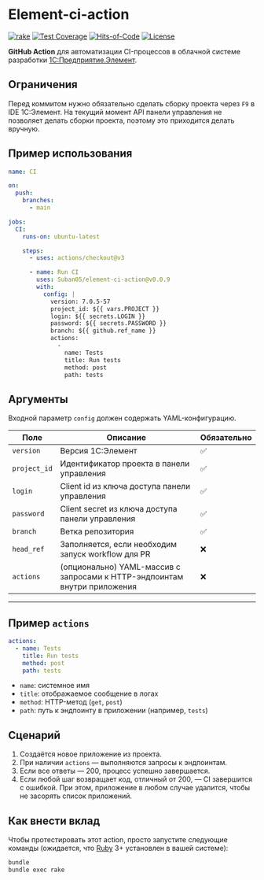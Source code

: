 # Element-ci-action

[![rake](https://github.com/Suban05/element-ci-action/actions/workflows/rake.yml/badge.svg)](https://github.com/Suban05/element-ci-action/actions/workflows/rake.yml)
[![Test Coverage](https://img.shields.io/codecov/c/github/Suban05/element-ci-action.svg)](https://codecov.io/github/Suban05/element-ci-action?branch=main)
[![Hits-of-Code](https://hitsofcode.com/github/suban05/element-ci-action?branch=main&label=Hits-of-Code)](https://hitsofcode.com/github/suban05/element-ci-action/view?branch=main&label=Hits-of-Code)
[![License](https://img.shields.io/badge/license-MIT-green.svg)](https://github.com/Suban05/element-ci-action/blob/main/LICENSE)

**GitHub Action** для автоматизации CI-процессов в облачной системе разработки [1С:Предприятие.Элемент](https://1cmycloud.com/).

## Ограничения

Перед коммитом нужно обязательно сделать сборку проекта через `F9` в IDE 1С:Элемент.
На текущий момент API панели управления не позволяет делать сборки проекта, поэтому это приходится делать вручную.

## Пример использования

```yaml
name: CI

on:
  push:
    branches:
      - main

jobs:
  CI:
    runs-on: ubuntu-latest

    steps:
      - uses: actions/checkout@v3

      - name: Run CI
        uses: Suban05/element-ci-action@v0.0.9
        with:
          config: |
            version: 7.0.5-57
            project_id: ${{ vars.PROJECT }}
            login: ${{ secrets.LOGIN }}
            password: ${{ secrets.PASSWORD }}
            branch: ${{ github.ref_name }}
            actions:
              -
                name: Tests
                title: Run tests
                method: post
                path: tests
```

## Аргументы

Входной параметр `config` должен содержать YAML-конфигурацию.

| Поле         | Описание                                                                  | Обязательно |
| ------------ | ------------------------------------------------------------------------- | ----------- |
| `version`    | Версия 1С:Элемент                                                         | ✅           |
| `project_id` | Идентификатор проекта в панели управления                                 | ✅           |
| `login`      | Client id из ключа доступа панели управления                              | ✅           |
| `password`   | Client secret из ключа доступа панели управления                          | ✅           |
| `branch`     | Ветка репозитория                                                         | ✅           |
| `head_ref`   | Заполняется, если необходим запуск workflow для PR                        | ❌           |
| `actions`    | (опционально) YAML-массив с запросами к HTTP-эндпоинтам внутри приложения | ❌           |

---

## Пример `actions`

```yaml
actions:
  - name: Tests
    title: Run tests
    method: post
    path: tests
```

* `name`: системное имя
* `title`: отображаемое сообщение в логах
* `method`: HTTP-метод (`get`, `post`)
* `path`: путь к эндпоинту в приложении (например, `tests`)

## Сценарий

1. Создаётся новое приложение из проекта.
2. При наличии `actions` — выполняются запросы к эндпоинтам.
3. Если все ответы — 200, процесс успешно завершается.
4. Если любой шаг возвращает код, отличный от 200, — CI завершится с ошибкой.
При этом, приложение в любом случае удалится, чтобы не засорять список приложений.

## Как внести вклад

Чтобы протестировать этот action, просто запустите следующие команды (ожидается, что
[Ruby](https://www.ruby-lang.org/en/) 3+ установлен в вашей системе):

```bash
bundle
bundle exec rake
```
